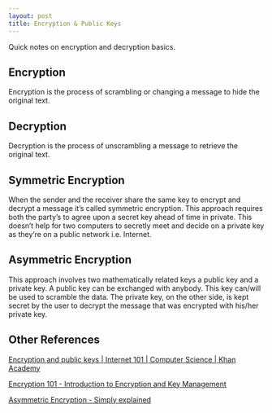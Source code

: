 ```yaml
---
layout: post
title: Encryption & Public Keys
---
```

Quick notes on encryption and decryption basics.

<!--more-->
## Encryption

Encryption is the process of scrambling or changing a message to hide the original text.

## Decryption

Decryption is the process of unscrambling a message to retrieve the original text.

## Symmetric Encryption

When the sender and the receiver share the same key to encrypt and decrypt a message it’s called symmetric encryption. This approach requires both the party’s to agree upon a secret key ahead of time in private. This doesn’t help for two computers to secretly meet and decide on a private key as they’re on a public network i.e. Internet.

## Asymmetric Encryption

This approach involves two mathematically related keys a public key and a private key. A public key can be exchanged with anybody. This key can/will be used to scramble the data. The private key, on the other side, is kept secret by the user to decrypt the message that was encrypted with his/her private key.

## Other References

[Encryption and public keys | Internet 101 | Computer Science | Khan Academy](https://www.youtube.com/watch?v=6-JjHa-qLPk)

[Encryption 101 - Introduction to Encryption and Key Management](https://www.youtube.com/watch?v=Qese6SDh3LU)

[Asymmetric Encryption - Simply explained](https://www.youtube.com/watch?v=AQDCe585Lnc)
